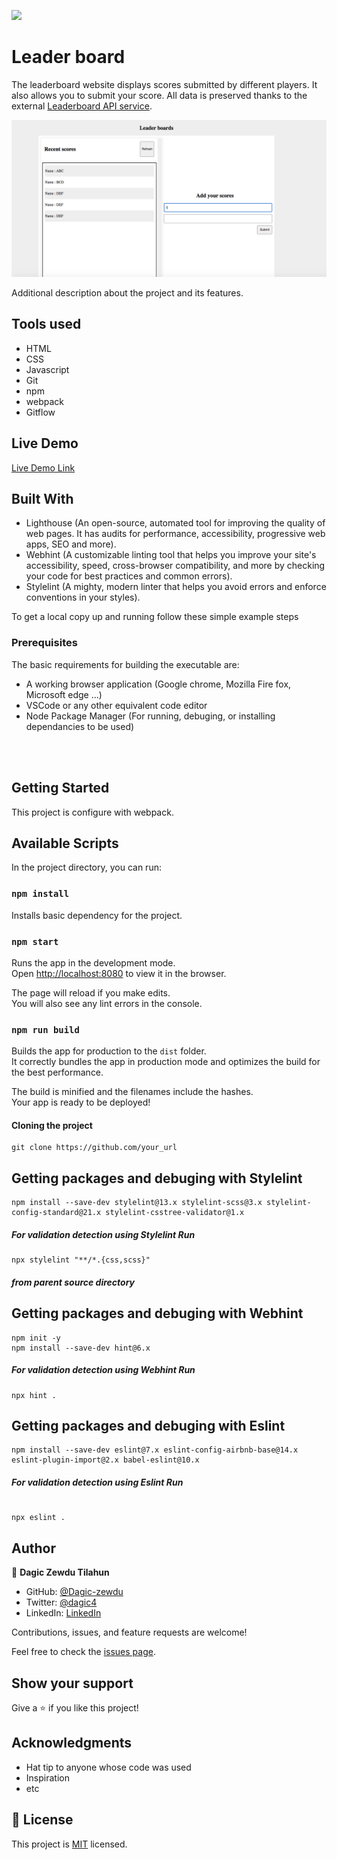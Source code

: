 ![](https://img.shields.io/badge/Microverse-blueviolet)

# Leader board
The leaderboard website displays scores submitted by different players. It also allows you to submit your score. All data is preserved thanks to the external [Leaderboard API service](https://www.notion.so/Leaderboard-API-service-24c0c3c116974ac49488d4eb0267ade3).

![](./Screen-Shot.png)

Additional description about the project and its features.

## Tools used

- HTML
- CSS
- Javascript
- Git
- npm
- webpack
- Gitflow
## Live Demo

[Live Demo Link](https://dagic-zewdu.github.io/Leaderboard/)

## Built With

- Lighthouse (An open-source, automated tool for improving the quality of web pages. It has audits for performance, accessibility, progressive web apps, SEO and more).
- Webhint (A customizable linting tool that helps you improve your site's accessibility, speed, cross-browser compatibility, and more by checking your code for best practices and common errors).
- Stylelint (A mighty, modern linter that helps you avoid errors and enforce conventions in your styles).

To get a local copy up and running follow these simple example steps

### Prerequisites

The basic requirements for building the executable are:

- A working browser application (Google chrome, Mozilla Fire fox, Microsoft edge ...)
- VSCode or any other equivalent code editor
- Node Package Manager (For running, debuging, or installing dependancies to be used)

<br>
<br>

## Getting Started
 
This project is configure with webpack.
## Available Scripts

In the project directory, you can run:
### `npm install`

Installs basic  dependency for the project.
### `npm start`

Runs the app in the development mode.\
Open [http://localhost:8080](http://localhost:8080) to view it in the browser.

The page will reload if you make edits.\
You will also see any lint errors in the console.

### `npm run build`

Builds the app for production to the `dist` folder.\
It correctly bundles the app in production mode and optimizes the build for the best performance.

The build is minified and the filenames include the hashes.\
Your app is ready to be deployed!
#### Cloning the project

```
git clone https://github.com/your_url
```

## Getting packages and debuging with Stylelint

```
npm install --save-dev stylelint@13.x stylelint-scss@3.x stylelint-config-standard@21.x stylelint-csstree-validator@1.x
```

##### For validation detection using Stylelint Run

```
npx stylelint "**/*.{css,scss}"
```

##### from parent source directory

## Getting packages and debuging with Webhint

```
npm init -y
npm install --save-dev hint@6.x
```

##### For validation detection using Webhint Run

```
npx hint .
```

## Getting packages and debuging with Eslint

```
npm install --save-dev eslint@7.x eslint-config-airbnb-base@14.x eslint-plugin-import@2.x babel-eslint@10.x

```
##### For validation detection using Eslint Run

```

npx eslint .

```
## Author

👤 **Dagic Zewdu Tilahun**

- GitHub: [@Dagic-zewdu](https://github.com/Dagic-zewdu)
- Twitter: [@dagic4](https://twitter.com/dagic4)
- LinkedIn: [LinkedIn](https://www.linkedin.com/in/dagi-zewdu-21b835215/)

Contributions, issues, and feature requests are welcome!

Feel free to check the [issues page](../../issues/).

## Show your support

Give a ⭐️ if you like this project!

## Acknowledgments

- Hat tip to anyone whose code was used
- Inspiration
- etc

## 📝 License

This project is [MIT](./MIT.md) licensed.

